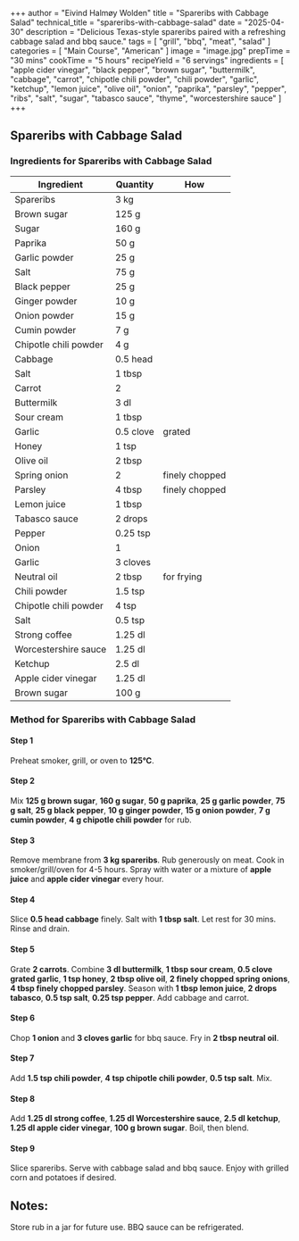 +++
author = "Eivind Halmøy Wolden"
title = "Spareribs with Cabbage Salad"
technical_title = "spareribs-with-cabbage-salad"
date = "2025-04-30"
description = "Delicious Texas-style spareribs paired with a refreshing cabbage salad and bbq sauce."
tags = [
    "grill",
    "bbq",
    "meat",
    "salad"
]
categories = [
    "Main Course",
    "American"
]
image = "image.jpg"
prepTime = "30 mins"
cookTime = "5 hours"
recipeYield = "6 servings"
ingredients = [
    "apple cider vinegar",
    "black pepper",
    "brown sugar",
    "buttermilk",
    "cabbage",
    "carrot",
    "chipotle chili powder",
    "chili powder",
    "garlic",
    "ketchup",
    "lemon juice",
    "olive oil",
    "onion",
    "paprika",
    "parsley",
    "pepper",
    "ribs",
    "salt",
    "sugar",
    "tabasco sauce",
    "thyme",
    "worcestershire sauce"
]
+++

## Spareribs with Cabbage Salad

### Ingredients for Spareribs with Cabbage Salad

Ingredient | Quantity | How
---|---|---
Spareribs | 3 kg | 
Brown sugar | 125 g | 
Sugar | 160 g | 
Paprika | 50 g | 
Garlic powder | 25 g | 
Salt | 75 g | 
Black pepper | 25 g | 
Ginger powder | 10 g | 
Onion powder | 15 g | 
Cumin powder | 7 g | 
Chipotle chili powder | 4 g | 
Cabbage | 0.5 head | 
Salt | 1 tbsp | 
Carrot | 2 | 
Buttermilk | 3 dl | 
Sour cream | 1 tbsp | 
Garlic | 0.5 clove | grated
Honey | 1 tsp | 
Olive oil | 2 tbsp | 
Spring onion | 2 | finely chopped
Parsley | 4 tbsp | finely chopped
Lemon juice | 1 tbsp | 
Tabasco sauce | 2 drops | 
Pepper | 0.25 tsp | 
Onion | 1 | 
Garlic | 3 cloves | 
Neutral oil | 2 tbsp | for frying
Chili powder | 1.5 tsp | 
Chipotle chili powder | 4 tsp | 
Salt | 0.5 tsp | 
Strong coffee | 1.25 dl | 
Worcestershire sauce | 1.25 dl | 
Ketchup | 2.5 dl | 
Apple cider vinegar | 1.25 dl | 
Brown sugar | 100 g | 

### Method for Spareribs with Cabbage Salad

#### Step 1
Preheat smoker, grill, or oven to **125°C**.

#### Step 2
Mix **125 g brown sugar**, **160 g sugar**, **50 g paprika**, **25 g garlic powder**, **75 g salt**, **25 g black pepper**, **10 g ginger powder**, **15 g onion powder**, **7 g cumin powder**, **4 g chipotle chili powder** for rub.

#### Step 3
Remove membrane from **3 kg spareribs**. Rub generously on meat. Cook in smoker/grill/oven for 4-5 hours. Spray with water or a mixture of **apple juice** and **apple cider vinegar** every hour.

#### Step 4
Slice **0.5 head cabbage** finely. Salt with **1 tbsp salt**. Let rest for 30 mins. Rinse and drain.

#### Step 5
Grate **2 carrots**. Combine **3 dl buttermilk**, **1 tbsp sour cream**, **0.5 clove grated garlic**, **1 tsp honey**, **2 tbsp olive oil**, **2 finely chopped spring onions**, **4 tbsp finely chopped parsley**. Season with **1 tbsp lemon juice**, **2 drops tabasco**, **0.5 tsp salt**, **0.25 tsp pepper**. Add cabbage and carrot.

#### Step 6
Chop **1 onion** and **3 cloves garlic** for bbq sauce. Fry in **2 tbsp neutral oil**.

#### Step 7
Add **1.5 tsp chili powder**, **4 tsp chipotle chili powder**, **0.5 tsp salt**. Mix.

#### Step 8
Add **1.25 dl strong coffee**, **1.25 dl Worcestershire sauce**, **2.5 dl ketchup**, **1.25 dl apple cider vinegar**, **100 g brown sugar**. Boil, then blend.

#### Step 9
Slice spareribs. Serve with cabbage salad and bbq sauce. Enjoy with grilled corn and potatoes if desired.

## Notes:
Store rub in a jar for future use. BBQ sauce can be refrigerated.